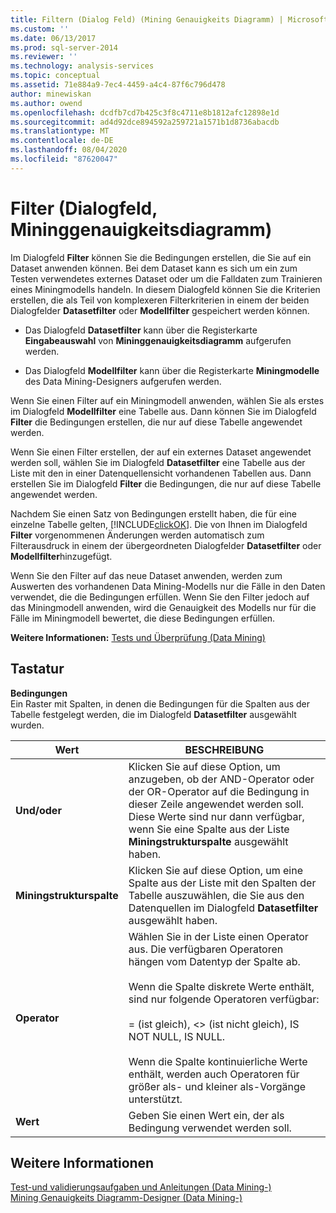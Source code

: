 ```yaml
---
title: Filtern (Dialog Feld) (Mining Genauigkeits Diagramm) | Microsoft-Dokumentation
ms.custom: ''
ms.date: 06/13/2017
ms.prod: sql-server-2014
ms.reviewer: ''
ms.technology: analysis-services
ms.topic: conceptual
ms.assetid: 71e884a9-7ec4-4459-a4c4-87f6c796d478
author: minewiskan
ms.author: owend
ms.openlocfilehash: dcdfb7cd7b425c3f8c4711e8b1812afc12898e1d
ms.sourcegitcommit: ad4d92dce894592a259721a1571b1d8736abacdb
ms.translationtype: MT
ms.contentlocale: de-DE
ms.lasthandoff: 08/04/2020
ms.locfileid: "87620047"
---
```

# <a name="filter-dialog-box-mining-accuracy-chart"></a>Filter (Dialogfeld, Mininggenauigkeitsdiagramm)
  Im Dialogfeld **Filter** können Sie die Bedingungen erstellen, die Sie auf ein Dataset anwenden können. Bei dem Dataset kann es sich um ein zum Testen verwendetes externes Dataset oder um die Falldaten zum Trainieren eines Miningmodells handeln. In diesem Dialogfeld können Sie die Kriterien erstellen, die als Teil von komplexeren Filterkriterien in einem der beiden Dialogfelder **Datasetfilter** oder **Modellfilter** gespeichert werden können.  
  
-   Das Dialogfeld **Datasetfilter** kann über die Registerkarte **Eingabeauswahl** von **Mininggenauigkeitsdiagramm** aufgerufen werden.  
  
-   Das Dialogfeld **Modellfilter** kann über die Registerkarte **Miningmodelle** des Data Mining-Designers aufgerufen werden.  
  
 Wenn Sie einen Filter auf ein Miningmodell anwenden, wählen Sie als erstes im Dialogfeld **Modellfilter** eine Tabelle aus. Dann können Sie im Dialogfeld **Filter** die Bedingungen erstellen, die nur auf diese Tabelle angewendet werden.  
  
 Wenn Sie einen Filter erstellen, der auf ein externes Dataset angewendet werden soll, wählen Sie im Dialogfeld **Datasetfilter** eine Tabelle aus der Liste mit den in einer Datenquellensicht vorhandenen Tabellen aus. Dann erstellen Sie im Dialogfeld **Filter** die Bedingungen, die nur auf diese Tabelle angewendet werden.  
  
 Nachdem Sie einen Satz von Bedingungen erstellt haben, die für eine einzelne Tabelle gelten, [!INCLUDE[clickOK](../includes/clickok-md.md)]. Die von Ihnen im Dialogfeld **Filter** vorgenommenen Änderungen werden automatisch zum Filterausdruck in einem der übergeordneten Dialogfelder **Datasetfilter** oder **Modellfilter**hinzugefügt.  
  
 Wenn Sie den Filter auf das neue Dataset anwenden, werden zum Auswerten des vorhandenen Data Mining-Modells nur die Fälle in den Daten verwendet, die die Bedingungen erfüllen. Wenn Sie den Filter jedoch auf das Miningmodell anwenden, wird die Genauigkeit des Modells nur für die Fälle im Miningmodell bewertet, die diese Bedingungen erfüllen.  
  
 **Weitere Informationen:** [Tests und Überprüfung &#40;Data Mining&#41;](data-mining/testing-and-validation-data-mining.md)  
  
## <a name="options"></a>Tastatur  
 **Bedingungen**  
 Ein Raster mit Spalten, in denen die Bedingungen für die Spalten aus der Tabelle festgelegt werden, die im Dialogfeld **Datasetfilter** ausgewählt wurden.  
  
|Wert|BESCHREIBUNG|  
|-----------|-----------------|  
|**Und/oder**|Klicken Sie auf diese Option, um anzugeben, ob der AND-Operator oder der OR-Operator auf die Bedingung in dieser Zeile angewendet werden soll. Diese Werte sind nur dann verfügbar, wenn Sie eine Spalte aus der Liste **Miningstrukturspalte** ausgewählt haben.|  
|**Miningstrukturspalte**|Klicken Sie auf diese Option, um eine Spalte aus der Liste mit den Spalten der Tabelle auszuwählen, die Sie aus den Datenquellen im Dialogfeld **Datasetfilter** ausgewählt haben.|  
|**Operator**|Wählen Sie in der Liste einen Operator aus. Die verfügbaren Operatoren hängen vom Datentyp der Spalte ab.<br /><br /> Wenn die Spalte diskrete Werte enthält, sind nur folgende Operatoren verfügbar:<br /><br /> = (ist gleich), <> (ist nicht gleich), IS NOT NULL, IS NULL.<br /><br /> Wenn die Spalte kontinuierliche Werte enthält, werden auch Operatoren für größer als- und kleiner als-Vorgänge unterstützt.|  
|**Wert**|Geben Sie einen Wert ein, der als Bedingung verwendet werden soll.|  
  
## <a name="see-also"></a>Weitere Informationen  
 [Test-und validierungsaufgaben und Anleitungen &#40;Data Mining-&#41;](data-mining/testing-and-validation-tasks-and-how-tos-data-mining.md)   
 [Mining Genauigkeits Diagramm-Designer &#40;Data Mining-&#41;](mining-accuracy-chart-designer-data-mining.md)  
  
  
